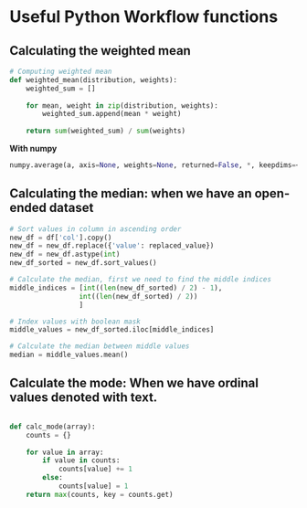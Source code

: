 # Useful Python Workflow functions

## Calculating the weighted mean 

``` python
# Computing weighted mean 
def weighted_mean(distribution, weights):
    weighted_sum = []
    
    for mean, weight in zip(distribution, weights):
        weighted_sum.append(mean * weight)
    
    return sum(weighted_sum) / sum(weights)
 ```

**With numpy**

``` python 
numpy.average(a, axis=None, weights=None, returned=False, *, keepdims=<no value>)

```
## Calculating the median: when we have an open-ended dataset

``` python 
# Sort values in column in ascending order 
new_df = df['col'].copy()
new_df = new_df.replace({'value': replaced_value})
new_df = new_df.astype(int)
new_df_sorted = new_df.sort_values()

# Calculate the median, first we need to find the middle indices
middle_indices = [int((len(new_df_sorted) / 2) - 1),
                 int((len(new_df_sorted) / 2))
                 ]

# Index values with boolean mask 
middle_values = new_df_sorted.iloc[middle_indices]

# Calculate the median between middle values 
median = middle_values.mean()

```

## Calculate the mode: When we have ordinal values denoted with text.

``` python 

def calc_mode(array):
    counts = {}
    
    for value in array:
        if value in counts:
            counts[value] += 1
        else:
            counts[value] = 1
    return max(counts, key = counts.get)

```

